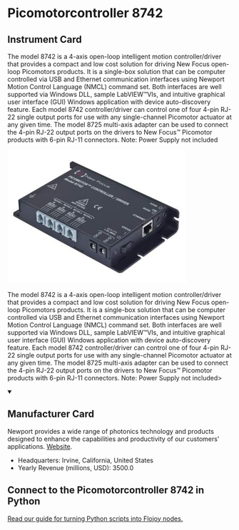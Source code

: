 
# Picomotorcontroller 8742

## Instrument Card

<div className="flex">

<div>

The model 8742 is a 4-axis open-loop intelligent motion controller/driver that provides a compact and low cost solution for driving New Focus open-loop Picomotors products. It is a single-box solution that can be computer controlled via USB and Ethernet communication interfaces using Newport Motion Control Language (NMCL) command set. Both interfaces are well supported via Windows DLL, sample LabVIEW™VIs, and intuitive graphical user interface (GUI) Windows application with device auto-discovery feature. Each model 8742 controller/driver can control one of four 4-pin RJ-22 single output ports for use with any single-channel Picomotor actuator at any given time. The model 8725 multi-axis adapter can be used to connect the 4-pin RJ-22 output ports on the drivers to New Focus™ Picomotor products with 6-pin RJ-11 connectors. Note: Power Supply not included

</div>

![](./Picomotorcontroller-8742.jpg)

</div>

The model 8742 is a 4-axis open-loop intelligent motion controller/driver that provides a compact and low cost solution for driving New Focus open-loop Picomotors products. It is a single-box solution that can be computer controlled via USB and Ethernet communication interfaces using Newport Motion Control Language (NMCL) command set. Both interfaces are well supported via Windows DLL, sample LabVIEW™VIs, and intuitive graphical user interface (GUI) Windows application with device auto-discovery feature. Each model 8742 controller/driver can control one of four 4-pin RJ-22 single output ports for use with any single-channel Picomotor actuator at any given time. The model 8725 multi-axis adapter can be used to connect the 4-pin RJ-22 output ports on the drivers to New Focus™ Picomotor products with 6-pin RJ-11 connectors. Note: Power Supply not included>

<details open>
<summary><h2>Manufacturer Card</h2></summary>

Newport provides a wide range of photonics technology and products designed to enhance the capabilities and productivity of our customers' applications. <a href="https://www.newport.com/">Website</a>.

<ul>
  <li>Headquarters: Irvine, California, United States</li>
  <li>Yearly Revenue (millions, USD): 3500.0</li>
</ul>
</details>

## Connect to the Picomotorcontroller 8742 in Python

[Read our guide for turning Python scripts into Flojoy nodes.](https://docs.flojoy.ai/custom-nodes/creating-custom-node/)


